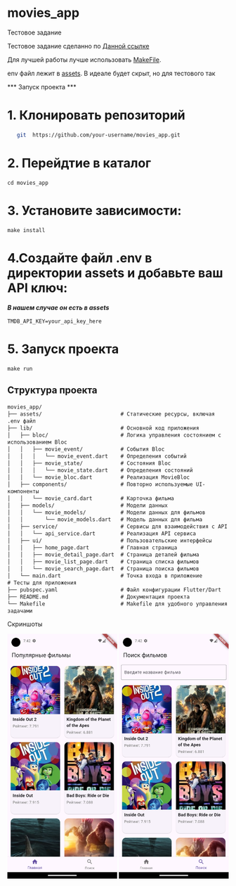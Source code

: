 # movies_app


Тестовое задание

Тестовое задание сделанно по [Данной ссылке](https://code-factory.notion.site/fd53b51711fb422897fcaf2b0e6bb20b)

Для лучшей работы лучше использовать [MakeFile](./Makefile). 

env файл лежит в [assets](assets/.env). В идеале будет скрыт, но для тестового так

*** Запуск проекта ***

# 1. Клонировать репозиторий

``` bash bash
   git  https://github.com/your-username/movies_app.git
```
# 2. Перейдтие в каталог

```
cd movies_app
```
# 3. Установите зависимости:

```
make install
```
# 4.Создайте файл .env в директории assets и добавьте ваш API ключ:

***В нашем случае он есть в assets***
```
TMDB_API_KEY=your_api_key_here 
```

# 5. Запуск проекта

```
make run
```


## Структура проекта

```plaintext
movies_app/
├── assets/                         # Статические ресурсы, включая .env файл
├── lib/                            # Основной код приложения
│   ├── bloc/                       # Логика управления состоянием с использованием Bloc
│   │   ├── movie_event/            # События Bloc
│   │   │   └── movie_event.dart    # Определения событий
│   │   ├── movie_state/            # Состояния Bloc
│   │   │   └── movie_state.dart    # Определения состояний
│   │   └── movie_bloc.dart         # Реализация MovieBloc
│   ├── components/                 # Повторно используемые UI-компоненты
│   │   └── movie_card.dart         # Карточка фильма
│   ├── models/                     # Модели данных
│   │   └── movie_models/           # Модели данных для фильмов
│   │       └── movie_models.dart   # Модель данных для фильма
│   ├── service/                    # Сервисы для взаимодействия с API
│   │   └── api_service.dart        # Реализация API сервиса
│   ├── ui/                         # Пользовательские интерфейсы
│   │   ├── home_page.dart          # Главная страница
│   │   ├── movie_detail_page.dart  # Страница деталей фильма
│   │   ├── movie_list_page.dart    # Страница списка фильмов
│   │   └── movie_search_page.dart  # Страница поиска фильмов
│   └── main.dart                   # Точка входа в приложение                # Тесты для приложения
├── pubspec.yaml                    # Файл конфигурации Flutter/Dart
├── README.md                       # Документация проекта
└── Makefile                        # Makefile для удобного управления задачами

```


Скриншоты


<p>
<img src="github/screen/main.png" width="250" />
  <img src="github/screen/search.png" width="250" />
  </p>